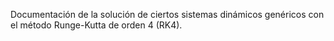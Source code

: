 Documentación de la solución de ciertos sistemas dinámicos genéricos con el método Runge-Kutta de orden 4 (RK4).
